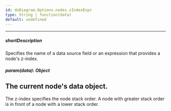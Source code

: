 ```yaml
---
id: dxDiagram.Options.nodes.zIndexExpr
type: String | function(data)
default: undefined
---
```

---
##### shortDescription
Specifies the name of a data source field or an expression that provides a node's z-index.

##### param(data): Object
The current node's data object.
---
The z-index specifies the node stack order. A node with greater stack order is in front of a node with a lower stack order.